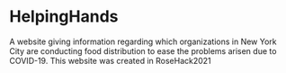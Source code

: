 # HelpingHands
A website giving information regarding which organizations in New York City are conducting food distribution to ease the problems arisen due to COVID-19. This website was created in RoseHack2021
